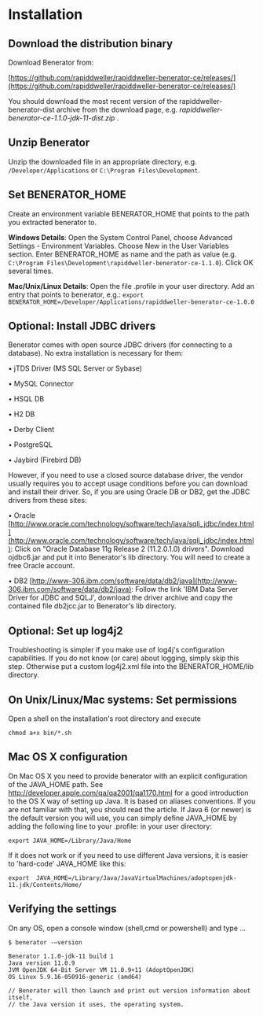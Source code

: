 # Installation

## Download the distribution binary

Download Benerator from: 

[https://github.com/rapiddweller/rapiddweller-benerator-ce/releases/](https://github.com/rapiddweller/rapiddweller-benerator-ce/releases/)


You should download the most recent version of the rapiddweller-benerator-dist archive from the download page, e.g.
_rapiddweller-benerator-ce-1.1.0-jdk-11-dist.zip_ .

## Unzip Benerator

Unzip the downloaded file in an appropriate directory, e.g. `/Developer/Applications` or `C:\Program Files\Development`.

## Set BENERATOR_HOME

Create an environment variable BENERATOR_HOME that points to the path you extracted benerator to.

**Windows Details**: Open the System Control Panel, choose Advanced Settings - Environment Variables. Choose New in the User Variables section. Enter
BENERATOR_HOME as name and the path as value (e.g. `C:\Program Files\Development\rapiddweller-benerator-ce-1.1.0`). Click OK several times.

**Mac/Unix/Linux Details**: Open the file .profile in your user directory. Add an entry that points to benerator, e.g.:
`export BENERATOR_HOME=/Developer/Applications/rapiddweller-benerator-ce-1.0.0`

## Optional: Install JDBC drivers

Benerator comes with open source JDBC drivers (for connecting to a database). No extra installation is necessary for them:

• jTDS Driver (MS SQL Server or Sybase)

• MySQL Connector

• HSQL DB

• H2 DB

• Derby Client

• PostgreSQL

• Jaybird (Firebird DB)

However, if you need to use a closed source database driver, the vendor usually requires you to accept usage conditions before you can download and
install their driver. So, if you are using Oracle DB or DB2, get the JDBC drivers from these sites:

• Oracle [http://www.oracle.com/technology/software/tech/java/sqlj_jdbc/index.html](http://www.oracle.com/technology/software/tech/java/sqlj_jdbc/index.html): Click on "Oracle Database 11g Release 2 (11.2.0.1.0) drivers".
Download ojdbc6.jar and put it into Benerator's lib directory. You will need to create a free Oracle account.

• DB2 [http://www-306.ibm.com/software/data/db2/java](http://www-306.ibm.com/software/data/db2/java): Follow the link 'IBM Data Server Driver for JDBC and SQLJ', download the driver archive and
copy the contained file db2jcc.jar to Benerator's lib directory.

## Optional: Set up log4j2

Troubleshooting is simpler if you make use of log4j's configuration capabilities. If you do not know (or care) about logging, simply skip this step.
Otherwise put a custom log4j2.xml file into the BENERATOR_HOME/lib directory.

## On Unix/Linux/Mac systems: Set permissions

Open a shell on the installation's root directory and execute

```shell
chmod a+x bin/*.sh
```

## Mac OS X configuration

On Mac OS X you need to provide benerator with an explicit configuration of the JAVA_HOME path. See http://developer.apple.com/qa/qa2001/qa1170.html
for a good introduction to the OS X way of setting up Java. It is based on aliases conventions. If you are not familiar with that, you should read the
article. If Java 6 (or newer) is the default version you will use, you can simply define JAVA_HOME by adding the following line to your .profile: in
your user directory:

```shell
export JAVA_HOME=/Library/Java/Home
```

If it does not work or if you need to use different Java versions, it is easier to 'hard-code' JAVA_HOME like this:

```shell
export  JAVA_HOME=/Library/Java/JavaVirtualMachines/adoptopenjdk-11.jdk/Contents/Home/ 
```

## Verifying the settings

On any OS, open a console window (shell,cmd or powershell) and type ...

<div class="termy">

```shell
$ benerator -–version

Benerator 1.1.0-jdk-11 build 1
Java version 11.0.9
JVM OpenJDK 64-Bit Server VM 11.0.9+11 (AdoptOpenJDK)
OS Linux 5.9.16-050916-generic (amd64)

// Benerator will then launch and print out version information about itself, 
// the Java version it uses, the operating system.
```

</div>

